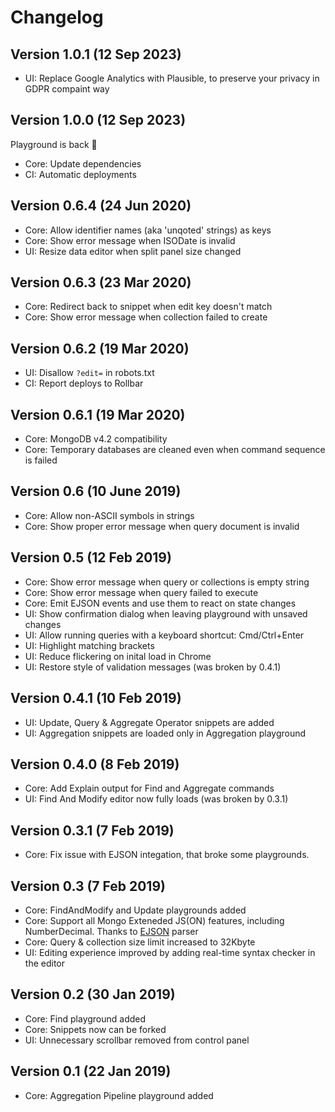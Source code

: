 # Changelog

## Version 1.0.1 (12 Sep 2023)

* UI: Replace Google Analytics with Plausible, to preserve your privacy in GDPR compaint way

## Version 1.0.0 (12 Sep 2023)

Playground is back 🥳

* Core: Update dependencies
* CI: Automatic deployments

## Version 0.6.4 (24 Jun 2020)

* Core: Allow identifier names (aka 'unqoted' strings) as keys
* Core: Show error message when ISODate is invalid
* UI: Resize data editor when split panel size changed

## Version 0.6.3 (23 Mar 2020)

* Core: Redirect back to snippet when edit key doesn't match
* Core: Show error message when collection failed to create

## Version 0.6.2 (19 Mar 2020)

* UI: Disallow `?edit=` in robots.txt
* CI: Report deploys to Rollbar

## Version 0.6.1 (19 Mar 2020)

* Core: MongoDB v4.2 compatibility
* Core: Temporary databases are cleaned even when command sequence is failed

## Version 0.6 (10 June 2019)

* Core: Allow non-ASCII symbols in strings
* Core: Show proper error message when query document is invalid

## Version 0.5 (12 Feb 2019)

* Core: Show error message when query or collections is empty string
* Core: Show error message when query failed to execute
* Core: Emit EJSON events and use them to react on state changes
* UI: Show confirmation dialog when leaving playground with unsaved changes
* UI: Allow running queries with a keyboard shortcut: Cmd/Ctrl+Enter
* UI: Highlight matching brackets
* UI: Reduce flickering on inital load in Chrome
* UI: Restore style of validation messages (was broken by 0.4.1)

## Version 0.4.1 (10 Feb 2019)

* UI: Update, Query & Aggregate Operator snippets are added
* UI: Aggregation snippets are loaded only in Aggregation playground

## Version 0.4.0 (8 Feb 2019)

* Core: Add Explain output for Find and Aggregate commands
* UI: Find And Modify editor now fully loads (was broken by 0.3.1)

## Version 0.3.1 (7 Feb 2019)

* Core: Fix issue with EJSON integation, that broke some playgrounds.

## Version 0.3 (7 Feb 2019)

* Core: FindAndModify and Update playgrounds added
* Core: Support all Mongo Exteneded JS(ON) features, including NumberDecimal. Thanks to [EJSON](https://github.com/db-ai/mongo-ejson) parser
* Core: Query & collection size limit increased to 32Kbyte
* UI: Editing experience improved by adding real-time syntax checker in the editor

## Version 0.2 (30 Jan 2019)

* Core: Find playground added
* Core: Snippets now can be forked
* UI: Unnecessary scrollbar removed from control panel

## Version 0.1 (22 Jan 2019)

* Core: Aggregation Pipeline playground added
